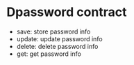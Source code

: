 # Dpassword contract
* save: store password info
* update: update password info
* delete: delete password info
* get: get password info